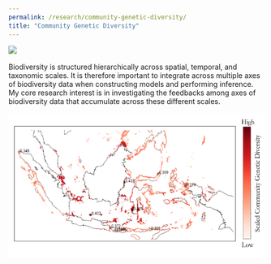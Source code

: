 ```yaml
---
permalink: /research/community-genetic-diversity/
title: "Community Genetic Diversity"
---
```


<a href="/assets/images/EnvPCSpace.png"><img src="/assets/images/EnvPCSpace.png"></a>

Biodiversity is structured hierarchically across spatial, temporal, and taxonomic 
scales. It is therefore important to integrate across multiple axes of
biodiversity data when constructing models and performing inference. My core
research interest is in investigating the feedbacks among axes of biodiversity
data that accumulate across these different scales. 

<a href="/assets/images/PredictedGeneticStructure.png"><img src="/assets/images/PredictedGeneticStructure.png"></a>

